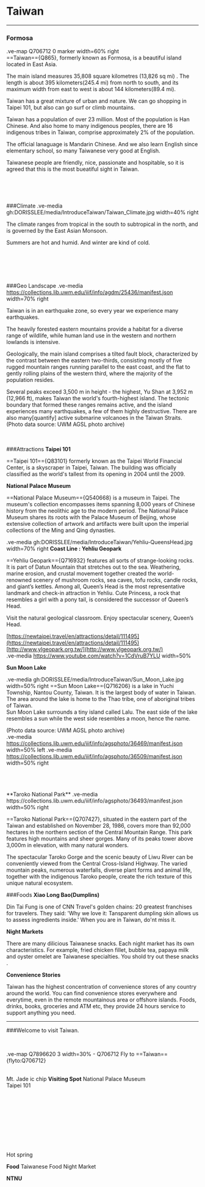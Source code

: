 # Taiwan

---
### Formosa 

.ve-map Q706712 0 marker width=60% right
<br>
==Taiwan=={Q865}, formerly known as Formosa, is a beautiful island located in East Asia. 

The main island measures 35,808 square kilometres (13,826 sq mi) . The length is about 395 kilometers(245.4 mi) from north to south, and its maximum width from east to west is about 144 kilometers(89.4 mi). 

Taiwan has a great mixture of urban and nature. We can go shopping in Taipei 101,  but also can go surf or climb mountains.

Taiwan has a population of over 23 million. Most of the population is Han Chinese. And also home to many indigenous peoples, there are 16 indigenous tribes in Taiwan, comprise approximately 2% of the population. 

The official lanaguage is Mandarin Chinese. And we also learn English since elementary school, so many Taiwanese very good at English. 

Taiwanese people are friendly, nice, passionate and hospitable, so it is agreed that this is the most bueatiful sight in Taiwan.
 
<br>
<br>
<br>

###Climate
.ve-media gh:DORISSLEE/media/IntroduceTaiwan/Taiwan_Climate.jpg width=40% right

The climate ranges from tropical in the south to subtropical in the north, and is governed by the East Asian Monsoon. 
<br>

Summers are hot and humid. And winter are kind of cold.

<br>
<br>
<br>
<br>




###Geo Landscape
.ve-media  https://collections.lib.uwm.edu/iiif/info/agdm/25436/manifest.json width=70% right


Taiwan is in an earthquake zone, so every year we experience many earthquakes.

The heavily forested eastern mountains provide a habitat for a diverse range of wildlife, while human land use in the western and northern lowlands is intensive.

Geologically, the main island comprises a tilted fault block, characterized by the contrast between the eastern two-thirds, consisting mostly of five rugged mountain ranges running parallel to the east coast, and the flat to gently rolling plains of the western third, where the majority of the population resides. 

Several peaks exceed 3,500 m in height - the highest, Yu Shan at 3,952 m (12,966 ft), makes Taiwan the world's fourth-highest island. The tectonic boundary that formed these ranges remains active, and the island experiences many earthquakes, a few of them highly destructive. There are also many[quantify] active submarine volcanoes in the Taiwan Straits.
(Photo data source: UWM AGSL photo archive)
<br>
<br>
<br>
 
###Attractions
**Taipei 101**

==Taipei 101=={Q83101}  formerly known as the Taipei World Financial Center, is a skyscraper in Taipei, Taiwan. The building was officially classified as the world's tallest from its opening in 2004 until the 2009.

**National Palace Museum**

==National Palace Museum=={Q540668} is a museum in Taipei.  The museum's collection encompasses items spanning 8,000 years of Chinese history from the neolithic age to the modern period. The National Palace Museum shares its roots with the Palace Museum of Beijing, whose extensive collection of artwork and artifacts were built upon the imperial collections of the Ming and Qing dynasties.

.ve-media gh:DORISSLEE/media/IntroduceTaiwan/Yehliu-QueensHead.jpg width=70% right
**Coast Line : Yehliu Geopark**

==Yehliu Geopark=={Q716932}  features all sorts of strange-looking rocks. It is part of Datun Mountain that stretches out to the sea. Weathering, marine erosion, and crustal movement together created the world-renowned scenery of mushroom rocks, sea caves, tofu rocks, candle rocks, and giant’s kettles. Among all, Queen’s Head is the most representative landmark and check-in attraction in Yehliu. Cute Princess, a rock that resembles a girl with a pony tail, is considered the successor of Queen’s Head.<br>

Visit the natural geological classroom. Enjoy spectacular scenery, Queen’s Head.

[https://newtaipei.travel/en/attractions/detail/111495](https://newtaipei.travel/en/attractions/detail/111495)<br>
[http://www.ylgeopark.org.tw/](http://www.ylgeopark.org.tw/)<br>
.ve-media https://www.youtube.com/watch?v=1CdVruB7YLU width=50%

**Sun Moon Lake**

.ve-media gh:DORISSLEE/media/IntroduceTaiwan/Sun_Moon_Lake.jpg width=50% right
==Sun Moon Lake=={Q716206} is a lake in Yuchi Township, Nantou County, Taiwan. It is the largest body of water in Taiwan. The area around the lake is home to the Thao tribe, one of aboriginal tribes of Taiwan. 
<br>
Sun Moon Lake surrounds a tiny island called Lalu. The east side of the lake resembles a sun while the west side resembles a moon, hence the name.

(Photo data source: UWM AGSL photo archive)
<br>
.ve-media  https://collections.lib.uwm.edu/iiif/info/agsphoto/36469/manifest.json width=50% left
.ve-media https://collections.lib.uwm.edu/iiif/info/agsphoto/36509/manifest.json width=50% right

<br>
<br>
<br>
**Taroko National Park**
.ve-media https://collections.lib.uwm.edu/iiif/info/agsphoto/36493/manifest.json width=50% right

==Taroko National Park=={Q707427}, situated in the eastern part of the Taiwan and established on November 28, 1986, covers more than 92,000 hectares in the northern section of the Central Mountain Range. This park features high mountains and sheer gorges. Many of its peaks tower above 3,000m in elevation, with many natural wonders. 

The spectacular Taroko Gorge and the scenic beauty of Liwu River can be conveniently viewed from the Central Cross-Island Highway. The varied mountain peaks, numerous waterfalls, diverse plant forms and animal life, together with the indigenous Taroko people, create the rich texture of this unique natural ecosystem.

###Foods
**Xiao Long Bao(Dumplins)**

Din Tai Fung is one of CNN Travel's golden chains: 20 greatest franchises for travelers. They said: 'Why we love it: Tansparent dumpling skin allows us to assess ingredients inside.' When you are in Taiwan, do'nt miss it.

**Night Markets**

There are many dilicious Taiwanese snacks. Each night market has its own characteristics. For example, fried chicken fillet,  bubble tea, papaya milk and oyster omelet are Taiwanese specialties. You shold try out these snacks .

**Convenience Stories**

Taiwan has the highest concentration of convenience stores of any country around the world. You can find convenience stores everywhere and everytime, even in the remote mountainous area or offshore islands. Foods, drinks,  books, groceries and ATM etc, they provide 24 hours service to support anything you need.

---
###Welcome to visit Taiwan.

<br>

.ve-map Q7896620 3  width=30% 
    - Q706712 
Fly to ==Taiwan=={flyto:Q706712}  
<br>
 
Mt. Jade 
ic chip 
**Visiting Spot**
National Palace Museum<br>
Taipei 101<br>


<br>
<br>
<br>
<br>
<br>
<br>
<br>
<br>

Hot spring<br>


**Food**
Taiwanese Food
Night Market

**NTNU**
